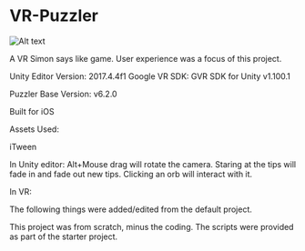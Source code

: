 # VR-Puzzler

![Alt text](/Screenshot.jpg?raw=true "Screenshot")

A VR Simon says like game.  User experience was a focus of this project.

Unity Editor Version: 2017.4.4f1 Google VR SDK: GVR SDK for Unity v1.100.1

Puzzler Base Version: v6.2.0

Built for iOS

Assets Used:

iTween

In Unity editor: Alt+Mouse drag will rotate the camera. Staring at the tips will fade in and fade out new tips. Clicking an orb will interact with it.

In VR:

The following things were added/edited from the default project.

This project was from scratch, minus the coding.  The scripts were provided as part of the starter project.
